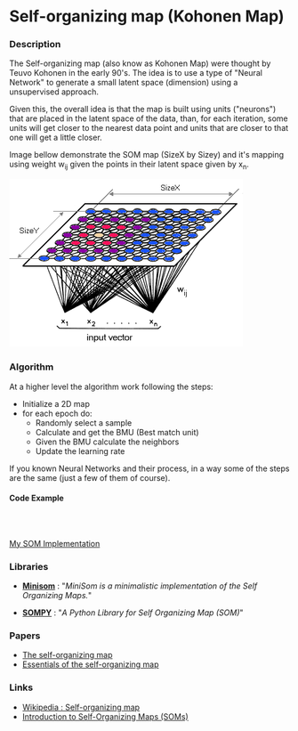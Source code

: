 # Self-organizing map (Kohonen Map)

### Description

The Self-organizing map (also know as Kohonen Map) were thought by Teuvo Kohonen in the early 90's. The idea is to use a type of "Neural Network" to generate a small latent space (dimension) using a unsupervised approach.

Given this, the overall idea is that the map is built using units ("neurons") that are placed in the latent space of the data, than, for each iteration, some units will get closer to the nearest data point and units that are closer to that one will get a little closer.

Image bellow demonstrate the SOM map (SizeX by Sizey) and it's mapping using weight w<sub>ij</sub> given the points in their latent space given by x<sub>n</sub>.

![SOM application][1]

### Algorithm

At a higher level the algorithm work following the steps:

- Initialize a 2D map
- for each epoch do:
  - Randomly select a sample
  - Calculate and get the BMU (Best match unit)
  - Given the BMU calculate the neighbors
  - Update the learning rate

If you known Neural Networks and their process, in a way some of the steps are the same (just a few of them of course).

#### **Code Example**

<pre><code class="language-python">

</code></pre>

[My SOM Implementation][2]

### Libraries

- [**Minisom**][3] : "_MiniSom is a minimalistic implementation of the Self Organizing Maps._"

- [**SOMPY**][4] : "_A Python Library for Self Organizing Map (SOM)_"

### Papers

- [The self-organizing map][5]
- [Essentials of the self-organizing map][6]

### Links

- [Wikipedia : Self-organizing map][7]
- [Introduction to Self-Organizing Maps (SOMs)][8]

[1]: /static/pages/essays/17/kohonen.gif
[2]: https://github.com/rdenadai/AI-Study-Notebooks/blob/master/code/som/som.py
[3]: https://github.com/JustGlowing/minisom
[4]: https://github.com/sevamoo/SOMPY
[5]: https://ieeexplore.ieee.org/abstract/document/58325
[6]: https://www.sciencedirect.com/science/article/abs/pii/S0893608012002596
[7]: https://en.wikipedia.org/wiki/Self-organizing_map
[8]: https://heartbeat.fritz.ai/introduction-to-self-organizing-maps-soms-98e88b568f5d
